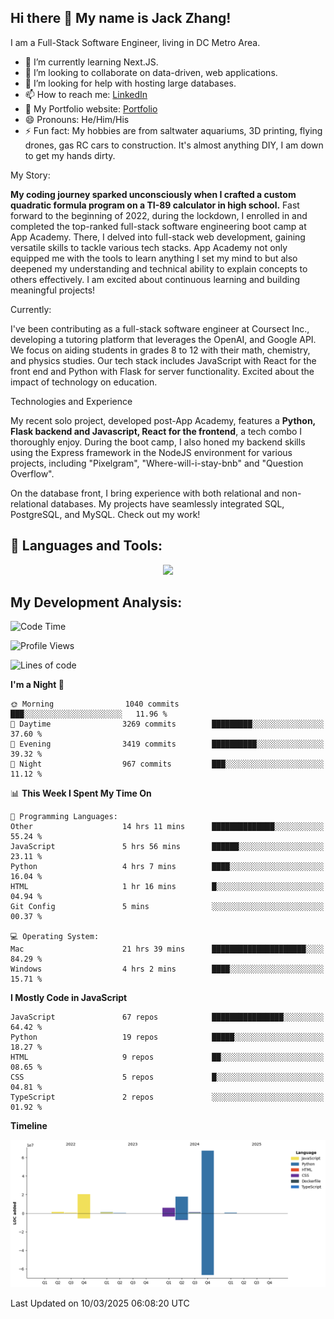 
## Hi there 👋 My name is Jack Zhang!
I am a Full-Stack Software Engineer, living in DC Metro Area.

* 🌱 I’m currently learning Next.JS.
* 👯 I’m looking to collaborate on data-driven, web applications.
* 🤔 I’m looking for help with hosting large databases.
* 📫 How to reach me: [LinkedIn](https://www.linkedin.com/in/jack-zhang-1ba90929/)
* 🔭 My Portfolio website: [Portfolio](https://www.jackzhang.io)
* 😄 Pronouns: He/Him/His
* ⚡ Fun fact: My hobbies are from saltwater aquariums, 3D printing, flying drones, gas RC cars to construction. It's almost anything DIY, I am down to get my hands dirty.

My Story:

**My coding journey sparked unconsciously when I crafted a custom quadratic formula program on a TI-89 calculator in high school.** Fast forward to the beginning of 2022, during the lockdown, I enrolled in and completed the top-ranked full-stack software engineering boot camp at App Academy. There, I delved into full-stack web development, gaining versatile skills to tackle various tech stacks. App Academy not only equipped me with the tools to learn anything I set my mind to but also deepened my understanding and technical ability to explain concepts to others effectively. I am excited about continuous learning and building meaningful projects!

Currently:

I've been contributing as a full-stack software engineer at Coursect Inc., developing a tutoring platform that leverages the OpenAI, and Google API. We focus on aiding students in grades 8 to 12 with their math, chemistry, and physics studies. Our tech stack includes JavaScript with React for the front end and Python with Flask for server functionality. Excited about the impact of technology on education.

Technologies and Experience

My recent solo project, developed post-App Academy, features a **Python, Flask backend and Javascript, React for the frontend**, a tech combo I thoroughly enjoy. During the boot camp, I also honed my backend skills using the Express framework in the NodeJS environment for various projects, including "Pixelgram",  "Where-will-i-stay-bnb" and "Question Overflow".

On the database front, I bring experience with both relational and non-relational databases. My projects have seamlessly integrated SQL, PostgreSQL, and MySQL. Check out my work!


## 🧰 Languages and Tools:
<p align="center">
  <a href="https://skillicons.dev">
    <img src="https://skillicons.dev/icons?i=js,py,react,redux,html,css,flask,sequelize,express,npm,sqlite,postgres,github,postman,docker,nextjs,tailwind,gcp,ai" />
  </a>
</p>


## My Development Analysis:
<!--START_SECTION:waka-->
![Code Time](http://img.shields.io/badge/Code%20Time-1%2C446%20hrs%2040%20mins-blue)

![Profile Views](http://img.shields.io/badge/Profile%20Views-0-blue)

![Lines of code](https://img.shields.io/badge/From%20Hello%20World%20I%27ve%20Written-116.0%20million%20lines%20of%20code-blue)

**I'm a Night 🦉** 

```text
🌞 Morning                1040 commits        ███░░░░░░░░░░░░░░░░░░░░░░   11.96 % 
🌆 Daytime                3269 commits        █████████░░░░░░░░░░░░░░░░   37.60 % 
🌃 Evening                3419 commits        ██████████░░░░░░░░░░░░░░░   39.32 % 
🌙 Night                  967 commits         ███░░░░░░░░░░░░░░░░░░░░░░   11.12 % 
```


📊 **This Week I Spent My Time On** 

```text
💬 Programming Languages: 
Other                    14 hrs 11 mins      ██████████████░░░░░░░░░░░   55.24 % 
JavaScript               5 hrs 56 mins       ██████░░░░░░░░░░░░░░░░░░░   23.11 % 
Python                   4 hrs 7 mins        ████░░░░░░░░░░░░░░░░░░░░░   16.04 % 
HTML                     1 hr 16 mins        █░░░░░░░░░░░░░░░░░░░░░░░░   04.94 % 
Git Config               5 mins              ░░░░░░░░░░░░░░░░░░░░░░░░░   00.37 % 

💻 Operating System: 
Mac                      21 hrs 39 mins      █████████████████████░░░░   84.29 % 
Windows                  4 hrs 2 mins        ████░░░░░░░░░░░░░░░░░░░░░   15.71 % 
```

**I Mostly Code in JavaScript** 

```text
JavaScript               67 repos            ████████████████░░░░░░░░░   64.42 % 
Python                   19 repos            █████░░░░░░░░░░░░░░░░░░░░   18.27 % 
HTML                     9 repos             ██░░░░░░░░░░░░░░░░░░░░░░░   08.65 % 
CSS                      5 repos             █░░░░░░░░░░░░░░░░░░░░░░░░   04.81 % 
TypeScript               2 repos             ░░░░░░░░░░░░░░░░░░░░░░░░░   01.92 % 
```



**Timeline**

![Lines of Code chart](https://raw.githubusercontent.com/jzhang319/jzhang319/master/assets/bar_graph.png)


 Last Updated on 10/03/2025 06:08:20 UTC
<!--END_SECTION:waka-->
